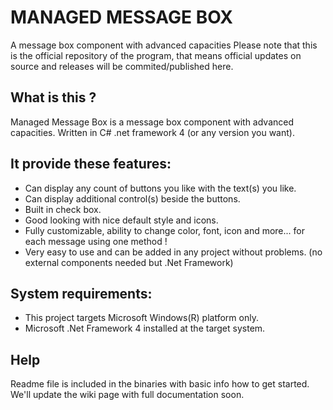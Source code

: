 # MANAGED MESSAGE BOX
A message box component with advanced capacities 
Please note that this is the official repository of the program, that means official updates on source and releases will be commited/published here.

## What is this ? 
Managed Message Box is a message box component with advanced capacities. Written in C# .net framework 4 (or any version you want). 

## It provide these features: 
- Can display any count of buttons you like with the text(s) you like. 
- Can display additional control(s) beside the buttons. 
- Built in check box. 
- Good looking with nice default style and icons. 
- Fully customizable, ability to change color, font, icon and more... for each message using one method ! 
- Very easy to use and can be added in any project without problems. (no external components needed but .Net Framework) 

## System requirements: 
- This project targets Microsoft Windows(R) platform only. 
- Microsoft .Net Framework 4 installed at the target system. 

## Help
Readme file is included in the binaries with basic info how to get started. We'll update the wiki page with full documentation soon.